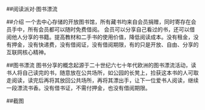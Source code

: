 ##阅读派对·图书漂流

##介绍
一个去中心存储的开放图书馆，所有藏书均来自会员捐赠，同时寄存在会员手中，所有会员都可以随时免费借阅。
会员可以分享自己看过的书，还可以借阅他人分享的书籍。提高教材和二手书的使用价值，降低阅读成本。没有租金，没有押金，没有快递费，没有借阅证，没有借阅期限，有的只是开放、自由、分享的互联网核心精神。

##图书漂流
图书分享的概念起源于二十世纪六七十年代欧洲的图书漂流活动，读书人将自己读完的书，随意放在公共场所，如公园的长凳上，捡获这本书的人可取走阅读，读完后再将其放回公共场所，再将其漂出手，让下一位爱书人阅读，继续一段漂流书香。没有借书证，不需付押金，也没有借阅期限。

##截图
<!-- ![列表页](http://7xtan3.com2.z0.glb.clouddn.com/book_list.jpg "书籍列表页")

![书籍详情页](http://7xtan3.com2.z0.glb.clouddn.com/book_detail.jpg "书籍详情页")

![借书页](http://7xtan3.com2.z0.glb.clouddn.com/book_borrow.jpg "借书页") -->
